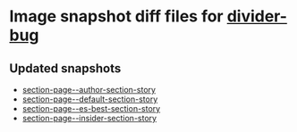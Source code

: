 # Image snapshot diff files for [divider-bug](https://github.com/brightsitesconsulting/standard-pwamp/pull/480)

## Updated snapshots
- [section-page--author-section-story](./section-page--author-section-story)
- [section-page--default-section-story](./section-page--default-section-story)
- [section-page--es-best-section-story](./section-page--es-best-section-story)
- [section-page--insider-section-story](./section-page--insider-section-story)
